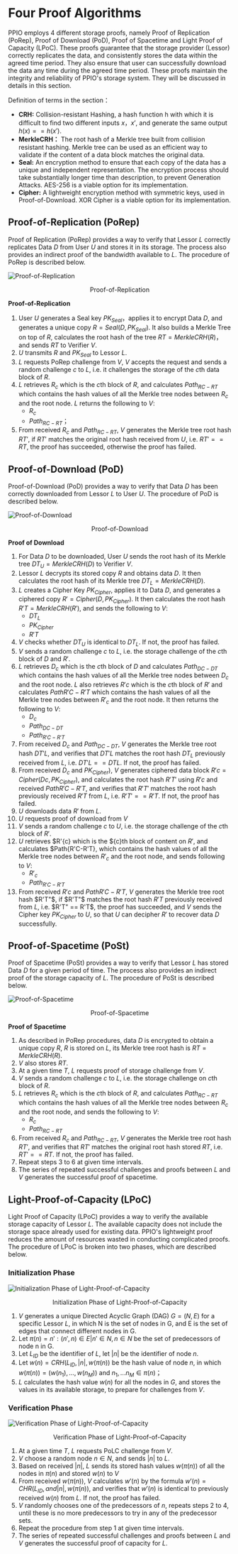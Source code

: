 # Four Proof Algorithms

PPIO employs 4 different storage proofs, namely Proof of Replication (PoRep), Proof of Download (PoD), Proof of Spacetime and Light Proof of Capacity (LPoC). These proofs guarantee that the storage provider (Lessor) correctly replicates the data, and consistently stores the data within the agreed time period. They also ensure that user can successfully download the data any time during the agreed time period. These proofs maintain the integrity and reliability of PPIO's storage system. They will be discussed in details in this section.

Definition of terms in the section：
- **CRH:** Collision-resistant Hashing, a hash function h with which it is difficult to find two different inputs $x$，$x'$, and generate the same output $h(x) == h(x')$.
- **MerkleCRH：** The root hash of a Merkle tree built from collision resistant hashing. Merkle tree can be used as an efficient way to validate if the content of a data block matches the original data.
- **Seal:** An encryption method to ensure that each copy of the data has a unique and independent representation. The encryption process should take substantially longer time than description, to prevent Generation Attacks. AES-256 is a viable option for its implementation.
- **Cipher:** A lightweight encryption method with symmetric keys, used in Proof-of-Download. XOR Cipher is a viable option for its implementation.

## Proof-of-Replication (PoRep)
Proof of Replication (PoRep) provides a way to verify that Lessor $L$ correctly replicates Data $D$ from User $U$ and stores it in its storage. The process also provides an indirect proof of the bandwidth available to $L$. The procedure of PoRep is described below.

![Proof-of-Replication](./Images/PoRep.png)
<p style="font-size:14px; text-align:center;">Proof-of-Replication</p>

**Proof-of-Replication**
1. User $U$ generates a Seal key $PK_{Seal}$，applies it to encrypt Data $D$, and generates a unique copy $R=Seal(D, PK_{Seal})$. It also builds a Merkle Tree on top of $R$, calculates the root hash of the tree $RT=MerkleCRH(R)$，and sends $RT$ to Verifier $V$.
2. $U$ transmits $R$ and $PK_{Seal}$ to Lessor $L$.
3. $L$ requests PoRep challenge from $V$, $V$ accepts the request and sends a random challenge $c$ to $L$, i.e. it challenges the storage of the $c$th data block of $R$.
4. $L$ retrieves $R_{c}$ which is the $c$th block of $R$, and calculates $Path_{RC-RT}$ which contains the hash values of all the Merkle tree nodes between $R_{c}$ and the root node. $L$ returns the following to $V$:
	- $R_{c}$
	- $Path_{RC-RT}$；
5. From received $R_{c}$ and $Path_{RC-RT}$, $V$ generates the Merkle tree root hash $RT'$, if $RT'$ matches the original root hash received from $U$, i.e. $RT' == RT$, the proof has succeeded, otherwise the proof has failed.

## Proof-of-Download (PoD)
Proof-of-Download (PoD) provides a way to verify that Data $D$ has been correctly downloaded from Lessor $L$ to User $U$. The procedure of PoD is described below.

![Proof-of-Download](./Images/PoD.png)
<p style="font-size:14px; text-align:center;">Proof-of-Download</p>


**Proof of Download**
1. For Data $D$ to be downloaded, User $U$ sends the root hash of its Merkle tree $DT_{U}=MerkleCRH(D)$ to Verifier $V$.
2. Lessor $L$ decrypts its stored copy $R$ and obtains data $D$. It then calculates the root hash of its Merkle tree $DT_{L}=MerkleCRH(D)$.
3. $L$ creates a Cipher Key $PK_{Cipher}$, applies it to Data $D$, and generates a ciphered copy $R'=Cipher(D, PK_{Cipher})$. It then calculates the root hash $R'T=MerkleCRH(R')$, and sends the following to $V$:
	- $DT_{L}$
	- $PK_{Cipher}$
	- $R'T$
4. $V$ checks whether $DT_{U}$ is identical to $DT_{L}$. If not, the proof has failed.
5. $V$ sends a random challenge $c$ to $L$, i.e. the storage challenge of the $c$th block of $D$ and $R'$.
6. $L$ retrieves $D_{c}$ which is the $c$th block of $D$ and calculates $Path_{DC-DT}$ which contains the hash values of all the Merkle tree nodes between $D_{c}$ and the root node. $L$ also retrieves $R'{c}$ which is the $c$th block of $R'$ and calculates $Path{R'C-R'T}$ which contains the hash values of all the Merkle tree nodes between $R'_{c}$ and the root node. It then returns the following to $V$:
	- $D_{c}$
	- $Path_{DC-DT}$
	- $Path_{R'C-R'T}$
7. From received $D_{c}$ and $Path_{DC-DT}$, $V$ generates the Merkle tree root hash $DT'{L}$, and verifies that $DT'{L}$ matches the root hash $DT_{L}$ previously received from $L$, i.e. $DT'{L} == DT{L}$. If not, the proof has failed.
8. From received $D_{c}$ and $PK_{Cipher})$, $V$ generates ciphered data block $R'{c}=Cipher(D{c}, PK_{Cipher})$, and calculates the root hash $R'T'$ using $R'{c}$ and received $Path{R'C-R'T}$, and verifies that $R'T'$ matches the root hash previously received $R'T$ from $L$, i.e. $R'T' == R'T$. If not, the proof has failed.
9. $U$ downloads data $R'$ from $L$.
10. $U$ requests proof of download from $V$
11. $V$ sends a random challenge $c$ to $U$, i.e. the storage challenge of the $c$th block of $R'$.
12. $U$ retrieves $R'{c} which is the ${c}th block of content on $R'$, and calculates $Path{R'C-R'T}, which contains the hash values of all the Merkle tree nodes between $R'_{c}$ and the root node, and sends following to $V$:
	- $R'_{c}$
	- $Path_{R'C-R'T}$
13. From received $R'{c}$ and $Path{R'C-R'T}$, $V$ generates the Merkle tree root hash $R'T"$, if $R'T"$ matches the root hash $R'T$ previously received from $L$, i.e. $R'T" == R'T$, the proof has succeeded, and $V$ sends the Cipher key $PK_{Cipher}$ to $U$, so that $U$ can decipher $R'$ to recover data $D$ successfully.

## Proof-of-Spacetime (PoSt)
Proof of Spacetime (PoSt) provides a way to verify that Lessor $L$ has stored Data $D$ for a given period of time. The process also provides an indirect proof of the storage capacity of $L$. The procedure of PoSt is described below.

![Proof-of-Spacetime](./Images/PoSt.png)
<p style="font-size:14px; text-align:center;">Proof-of-Spacetime</p>

**Proof of Spacetime**
1. As described in PoRep procedures, data $D$ is encrypted to obtain a unique copy $R$, $R$ is stored on $L$, its Merkle tree root hash is $RT=MerkleCRH(R)$.
2. $V$ also stores $RT$.
3. At a given time $T$, $L$ requests proof of storage challenge from $V$.
4. $V$ sends a random challenge $c$ to $L$, i.e. the storage challenge on $c$th block of $R$.
5. $L$ retrieves $R_{c}$ which is the $c$th block of $R$, and calculates $Path_{RC-RT}$ which contains the hash values of all the Merkle tree nodes between $R_{c}$ and the root node, and sends the following to $V$:
	- $R_{c}$
	- $Path_{RC-RT}$
6. From received $R_{c}$ and $Path_{RC-RT}$, $V$ generates the Merkle tree root hash $RT'$, and verifies that $RT'$ matches the original root hash stored $RT$, i.e. $RT' == RT$. If not, the proof has failed.
7. Repeat steps 3 to 6 at given time intervals.
8. The series of repeated successful challenges and proofs between $L$ and $V$ generates the successful proof of spacetime.

## Light-Proof-of-Capacity (LPoC)
Light Proof of Capacity (LPoC) provides a way to verify the available storage capacity of Lessor $L$. The available capacity does not include the storage space already used for existing data. PPIO's lightweight proof reduces the amount of resources wasted in conducting complicated proofs. The procedure of LPoC is broken into two phases, which are described below.

### Initialization Phase

![Initialization Phase of Light-Proof-of-Capacity](./Images/PoLCInit.png)
<p style="font-size:14px; text-align:center;">Initialization Phase of Light-Proof-of-Capacity</p>

1. $V$ generates a unique Directed Acyclic Graph (DAG) $G=(N, E)$ for a specific Lessor $L$, in which N is the set of nodes in G, and E is the set of edges that connect different nodes in G.
2. Let $\pi(n)={n':(n',n)\in E|n'\in N, n\in N}$ be the set of predecessors of node n in G.
3. Let $L_{ID}$ be the identifier of $L$, let $|n|$ be the identifier of node $n$.
4. Let $w(n)=CRH(L_{ID}, |n|, w(\pi(n))$ be the hash value of node $n$, in which $w(\pi(n))=(w(n_{1}),...,w(n_{M}))$ and $n_{1},...n_{M} \in \pi(n)$；
5. $L$ calculates the hash value $w(n)$ for all the nodes in $G$, and stores the values in its available storage, to prepare for challenges from $V$.

### Verification Phase

![Verification Phase of Light-Proof-of-Capacity](./Images/PoLCVerify.png)
<p style="font-size:14px; text-align:center;">Verification Phase of Light-Proof-of-Capacity</p>

1. At a given time $T$, $L$ requests PoLC challenge from $V$.
2. $V$ choose a random node $n \in N$, and sends $|n|$ to $L$.
3. Based on received $|n|$, $L$ sends its stored hash values $w(\pi(n))$ of all the nodes in $\pi(n)$ and stored $w(n)$ to $V$
4. From received $w(\pi(n))$, $V$ calculates $w'(n)$ by the formula $w'(n)=CHR(L_{ID}, and |n|, w(\pi(n))$, and verifies that $w'(n)$ is identical to previously received $w(n)$ from $L$. If not, the proof has failed.
5. $V$ randomly chooses one of the predecessors of $n$, repeats steps 2 to 4, until these is no more predecessors to try in any of the predecessor sets.
6. Repeat the procedure from step 1 at given time intervals.
7. The series of repeated successful challenges and proofs between $L$ and $V$ generates the successful proof of capacity for $L$.
